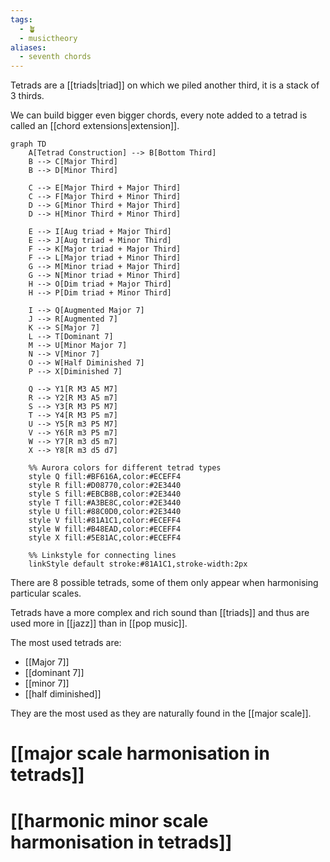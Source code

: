 ```yaml
---
tags:
  - 🪴
  - musictheory
aliases:
  - seventh chords
---
```

Tetrads are a [[triads|triad]] on which we piled another third, it is a stack of 3 thirds. 

We can build bigger even bigger chords, every note added to a tetrad is called an [[chord extensions|extension]].

```mermaid
graph TD
    A[Tetrad Construction] --> B[Bottom Third]
    B --> C[Major Third]
    B --> D[Minor Third]
    
    C --> E[Major Third + Major Third]
    C --> F[Major Third + Minor Third]
    D --> G[Minor Third + Major Third]
    D --> H[Minor Third + Minor Third]
    
    E --> I[Aug triad + Major Third]
    E --> J[Aug triad + Minor Third]
    F --> K[Major triad + Major Third]
    F --> L[Major triad + Minor Third]
    G --> M[Minor triad + Major Third]
    G --> N[Minor triad + Minor Third]
    H --> O[Dim triad + Major Third]
    H --> P[Dim triad + Minor Third]
    
    I --> Q[Augmented Major 7]
    J --> R[Augmented 7]
    K --> S[Major 7]
    L --> T[Dominant 7]
    M --> U[Minor Major 7]
    N --> V[Minor 7]
    O --> W[Half Diminished 7]
    P --> X[Diminished 7]
    
    Q --> Y1[R M3 A5 M7]
    R --> Y2[R M3 A5 m7]
    S --> Y3[R M3 P5 M7]
    T --> Y4[R M3 P5 m7]
    U --> Y5[R m3 P5 M7]
    V --> Y6[R m3 P5 m7]
    W --> Y7[R m3 d5 m7]
    X --> Y8[R m3 d5 d7]
    
    %% Aurora colors for different tetrad types
    style Q fill:#BF616A,color:#ECEFF4
    style R fill:#D08770,color:#2E3440
    style S fill:#EBCB8B,color:#2E3440
    style T fill:#A3BE8C,color:#2E3440
    style U fill:#88C0D0,color:#2E3440
    style V fill:#81A1C1,color:#ECEFF4
    style W fill:#B48EAD,color:#ECEFF4
    style X fill:#5E81AC,color:#ECEFF4
    
    %% Linkstyle for connecting lines
    linkStyle default stroke:#81A1C1,stroke-width:2px
```

There are 8 possible tetrads, some of them only appear when harmonising particular scales. 

Tetrads have a more complex and rich sound than [[triads]] and thus are used more in [[jazz]] than in [[pop music]]. 

The most used tetrads are:
- [[Major 7]]
- [[dominant 7]]
- [[minor 7]]
- [[half diminished]]

They are the most used as they are naturally found in the [[major scale]].

# [[major scale harmonisation in tetrads]]
# [[harmonic minor scale harmonisation in tetrads]]
